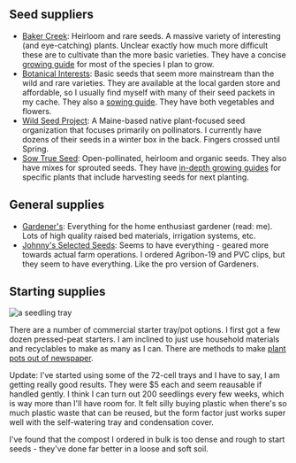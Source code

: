 ## Seed suppliers

- [Baker Creek](https://www.rareseeds.com/): Heirloom and rare seeds. A massive variety of interesting (and eye-catching) plants. Unclear exactly how much more difficult these are to cultivate than the more basic varieties. They have a concise [growing guide](https://www.rareseeds.com/growing-guide) for most of the species I plan to grow.
- [Botanical Interests](https://www.botanicalinterests.com/): Basic seeds that seem more mainstream than the wild and rare varieties. They are available at the local garden store and affordable, so I usually find myself with many of their seed packets in my cache. They also a [sowing guide](https://www.botanicalinterests.com/product/Sowing-Guides). They have both vegetables and flowers.
- [Wild Seed Project](https://wildseedproject.net/): A Maine-based native plant-focused seed organization that focuses primarily on pollinators. I currently have dozens of their seeds in a winter box in the back. Fingers crossed until Spring.
- [Sow True Seed](https://sowtrueseed.com/): Open-pollinated, heirloom and organic seeds. They also have mixes for sprouted seeds. They have [in-depth growing guides](https://sowtrueseed.com/blogs/planting) for specific plants that include harvesting seeds for next planting.

## General supplies

- [Gardener's](https://www.gardeners.com/): Everything for the home enthusiast gardener (read: me). Lots of high quality raised bed materials, irrigation systems, etc.
- [Johnny's Selected Seeds](https://www.johnnyseeds.com/): Seems to have everything - geared more towards actual farm operations. I ordered Agribon-19 and PVC clips, but they seem to have everything. Like the pro version of Gardeners.

## Starting supplies
![a seedling tray](img/log/2021-03-27_1.jpg)

There are a number of commercial starter tray/pot options. I first got a few dozen pressed-peat starters. I am inclined to just use household materials and recyclables to make as many as I can. There are methods to make [plant pots out of newspaper](https://www.instructables.com/DIY-Newspaper-Pots/).

Update: I've started using some of the 72-cell trays and I have to say, I am getting really good results. They were $5 each and seem reausable if handled gently. I think I can turn out 200 seedlings every few weeks, which is way more than I'll have room for. It felt silly buying plastic when there's so much plastic waste that can be reused, but the form factor just works super well with the self-watering tray and condensation cover.

I've found that the compost I ordered in bulk is too dense and rough to start seeds - they've done far better in a loose and soft soil.
